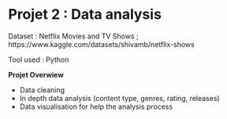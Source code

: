 # Projet 2 : Data analysis

<p> Dataset : Netflix Movies and TV Shows ; https://www.kaggle.com/datasets/shivamb/netflix-shows </p>
<p> Tool used : Python  </p>

**Projet Overwiew**
- Data cleaning
- In depth data analysis (content type, genres, rating, releases)
- Data visualisation for help the analysis process
